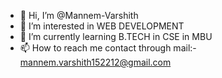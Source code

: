 - 👋 Hi, I’m @Mannem-Varshith
- 👀 I’m interested in WEB DEVELOPMENT
- 🌱 I’m currently learning B.TECH in CSE in MBU
- 📫 How to reach me contact through mail:- mannem.varshith152212@gmail.com

<!---
Mannem-Varshith/Mannem-Varshith is a ✨ special ✨ repository because its `README.md` (this file) appears on your GitHub profile.
You can click the Preview link to take a look at your changes.
--->
